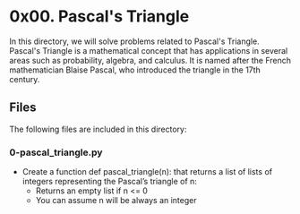 # 0x00. Pascal's Triangle
In this directory, we will solve problems related to Pascal's Triangle. Pascal's Triangle is a mathematical concept that has applications in several areas such as probability, algebra, and calculus. It is named after the French mathematician Blaise Pascal, who introduced the triangle in the 17th century.

## Files
The following files are included in this directory:

### 0-pascal_triangle.py
- Create a function def pascal_triangle(n): that returns a list of lists of integers representing the Pascal’s triangle of n:
	* Returns an empty list if n <= 0
	* You can assume n will be always an integer